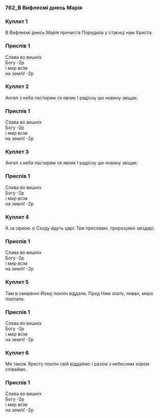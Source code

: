 ### 762_В Вифлеємі днесь Марія
### Куплет 1
В Вифлеємі днесь Марія пречиста Породила у стаєнці нам Христа.
### Приспів 1
Слава во вишніх <br/>Богу -2р<br/>і мир всім <br/>на землі! -2р
### Куплет 2
Ангел з неба пастирям ся являє І радісну цю новину звіщає.
### Приспів 1
Слава во вишніх <br/>Богу -2р<br/>і мир всім <br/>на землі! -2р
### Куплет 3
Ангел з неба пастирям ся являє І радісну цю новину звіщає.
### Приспів 1
Слава во вишніх <br/>Богу -2р<br/>і мир всім <br/>на землі! -2р
### Куплет 4
А за зіркою зі Сходу йдуть царі: Три преславні, прерозумні звіздарі.
### Приспів 1
Слава во вишніх <br/>Богу -2р<br/>і мир всім <br/>на землі! -2р
### Куплет 5
Там в смиренні Йому поклін віддали, Пред Ним злато, ливан, миро поклали.
### Приспів 1
Слава во вишніх <br/>Богу -2р<br/>і мир всім <br/>на землі! -2р
### Куплет 6
Ми також Христу поклін свій віддаймо І разом з небесним хором співаймо.
### Приспів 1
Слава во вишніх <br/>Богу -2р<br/>і мир всім <br/>на землі! -2р
